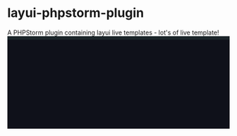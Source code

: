 # layui-phpstorm-plugin
A PHPStorm plugin containing layui live templates - lot's of live template!
![](https://github.com/Neroxiezi/layui-phpstorm-plugin/blob/main/help.gif)